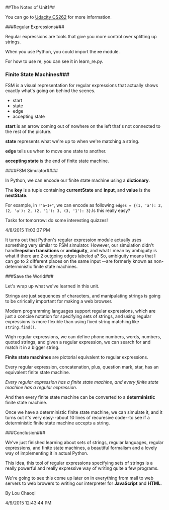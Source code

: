 ##The Notes of Unit1##

You can go to [Udacity CS262](https://www.udacity.com/wiki/cs262/unit-1) for more information.

###Regular Expressions###

Regular expressions are tools that give you more control over splitting up strings.

When you use Python, you could import the **re** module.

For how to use re, you can see it in learn_re.py.

### Finite State Machines###

FSM is a visual representation for regular expressions that actually shows exactly what's going on behind the scenes.

- start
- state
- edge
- accepting state

**start** is an arrow coming out of nowhere on the left that's not connected to the rest of the picture.

**state** represents what we're up to when we're matching a string.

**edge** tells us when to move one state to another.

**accepting state** is the end of finite state machine.

####FSM Simulator####

In Python, we can encode our finite state machine using a **dictionary**.

The **key** is a tuple containing **currentState** and **input**, and **value** is the **nextState**.

For example, in `r"a+1+"`, we can encode as following:`edges = {(1, 'a'): 2, (2, 'a'): 2, (2, '1'): 3, (3, '1'): 3}`.Is this really easy?

Tasks for tomorrow: do some interesting quizzes!

4/8/2015 11:03:37 PM

It turns out that Python's regular expression module actually uses something very similar to FSM simulator.
However, our simulation didn't handle**epsilon transitions** or **ambiguity**, and what I mean by ambiguity is what if there are 2 outgoing edges labeled a?
So, ambiguity means that I can go to 2 different places on the same input --are formerly known as non-deterministic finite state machines.

###Save the World###

Let's wrap up what we've learned in this unit.

Strings are just sequences of characters, and manipulating strings is going to be crirically important for making a web browser.

Modern programming languages support regular expressions, which are just a concise notation for specifying sets of strings, and using regular expressions is more flexible than using fixed string matching like `string.find()`.

Wigh regular expressions, we can define phone numbers, words, numbers, quoted strings, and given a regular expression, we can search for and match it in a bigger string.

**Finite state machines** are pictorial equivalent to regular expressions.

Every regular expression, concatenation, plus, question mark, star, has an equivalent finite state machine.

*Every regular expression has a finite state machine, and every finite state machine has a regular expression*.

And then every finite state machine can be converted to a **deterministic** finite state machine.

Once we have a deterministic finite state machine, we can simulate it, and it turns out it's very easy--about 10 lines of recuresive code--to see if a deterministic finite state machine accepts a string.

###Conclusion###

We've just finished learning about sets of strings, regular languages, regular expressions, and finite state machines, a beautiful formalism and a lovely way of implementing it in actual Python.

This idea, this tool of regular expressions specifying sets of strings is a really powerful and really expressive way of writing quite a few programs.

We're going to see this come up later on in everything from mail to web servers to web browers to writing our interpreter for **JavaScript** and **HTML**.

By Lou Chaoqi

4/9/2015 12:43:44 PM 